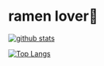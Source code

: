 # ramen lover🍜

[![github stats](https://github-readme-stats.vercel.app/api?username=narugit&show_icons=true)](https://github.com/narugit)

[![Top Langs](https://github-readme-stats.vercel.app/api/top-langs/?username=narugit)](https://github.com/narugit)

